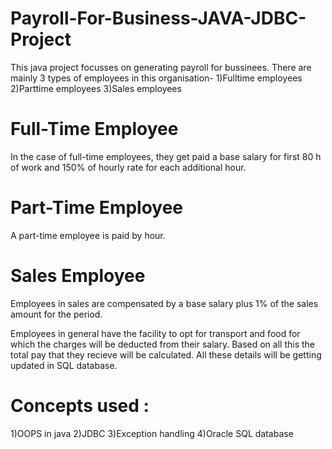 # Payroll-For-Business-JAVA-JDBC-Project

This java project focusses on generating payroll for bussinees.
There are mainly 3 types of employees in this organisation- 
1)Fulltime employees 
2)Parttime employees 
3)Sales employees

# Full-Time Employee
In the case of full-time employees, they get paid a base salary for first 80 h of work and 150% of hourly rate for each additional hour.
# Part-Time Employee
A part-time employee is paid by hour.
# Sales Employee
Employees in sales are compensated by a base salary plus 1% of the sales amount for the period.

Employees in general have the facility to opt for transport and food for which the charges will be deducted from their salary.
Based on all this the total pay that they recieve will be calculated. All these details will be getting updated in SQL database.

# Concepts used :
1)OOPS in java
2)JDBC
3)Exception handling
4)Oracle SQL database
